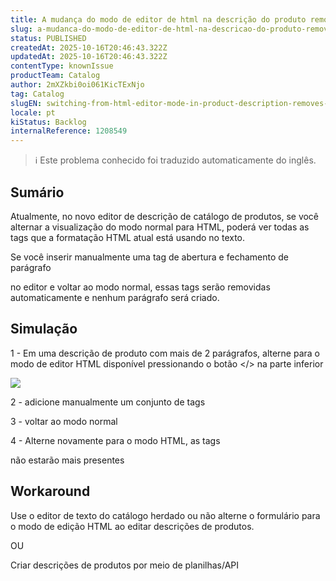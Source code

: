 ```yaml
---
title: A mudança do modo de editor de html na descrição do produto remove as tags <p>
slug: a-mudanca-do-modo-de-editor-de-html-na-descricao-do-produto-remove-as-tags-p
status: PUBLISHED
createdAt: 2025-10-16T20:46:43.322Z
updatedAt: 2025-10-16T20:46:43.322Z
contentType: knownIssue
productTeam: Catalog
author: 2mXZkbi0oi061KicTExNjo
tag: Catalog
slugEN: switching-from-html-editor-mode-in-product-description-removes-p-tags
locale: pt
kiStatus: Backlog
internalReference: 1208549
---
```


>ℹ️ Este problema conhecido foi traduzido automaticamente do inglês.

## Sumário


Atualmente, no novo editor de descrição de catálogo de produtos, se você alternar a visualização do modo normal para HTML, poderá ver todas as tags que a formatação HTML atual está usando no texto.

Se você inserir manualmente uma tag de abertura e fechamento de parágrafo <p></p> no editor e voltar ao modo normal, essas tags serão removidas automaticamente e nenhum parágrafo será criado.
## Simulação


1 - Em uma descrição de produto com mais de 2 parágrafos, alterne para o modo de editor HTML disponível pressionando o botão </> na parte inferior

 ![](https://vtexhelp.zendesk.com/attachments/token/4WtexfuFAhq9kNA6yCac7kXeS/?name=image.png)

2 - adicione manualmente um conjunto de tags <p> </p>

3 - voltar ao modo normal

4 - Alterne novamente para o modo HTML, as tags <p> não estarão mais presentes


## Workaround


Use o editor de texto do catálogo herdado ou não alterne o formulário para o modo de edição HTML ao editar descrições de produtos.

OU

Criar descrições de produtos por meio de planilhas/API



